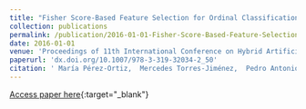 ```yaml
---
title: "Fisher Score-Based Feature Selection for Ordinal Classification: ASocial Survey on Subjective Well-Being"
collection: publications
permalink: /publication/2016-01-01-Fisher-Score-Based-Feature-Selection-for-Ordinal-Classification-A-Social-Survey-on-Subjective-Well-Being
date: 2016-01-01
venue: 'Proceedings of 11th International Conference on Hybrid Artificial Intelligent Systems (HAIS2016)'
paperurl: 'dx.doi.org/10.1007/978-3-319-32034-2_50'
citation: ' María Pérez-Ortiz,  Mercedes Torres-Jiménez,  Pedro Antonio Gutiérrez,  Javier Sánchez-Monedero,  César Hervás-Martínez, &quot;Fisher Score-Based Feature Selection for Ordinal Classification: ASocial Survey on Subjective Well-Being.&quot; Proceedings of 11th International Conference on Hybrid Artificial Intelligent Systems (HAIS2016), Vol. 9648, 2016, pp. 597-608.'
---
```

[Access paper here](http://dx.doi.org/10.1007/978-3-319-32034-2_50){:target="_blank"}
